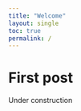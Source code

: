 ```yaml
---
title: "Welcome"
layout: single
toc: true
permalink: /
---
```


<h1> First post </h1>

Under construction